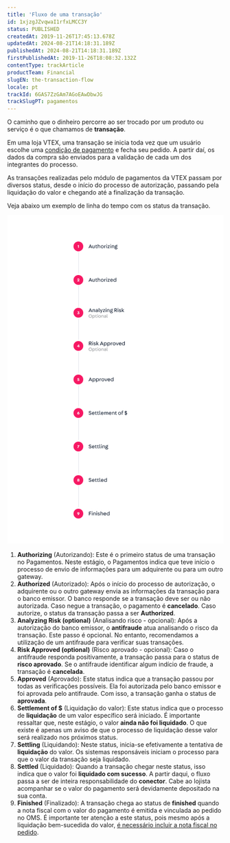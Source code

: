 ```yaml
---
title: 'Fluxo de uma transação'
id: 1xjzgJZvqwaI1rfxLMCC3Y
status: PUBLISHED
createdAt: 2019-11-26T17:45:13.678Z
updatedAt: 2024-08-21T14:18:31.189Z
publishedAt: 2024-08-21T14:18:31.189Z
firstPublishedAt: 2019-11-26T18:08:32.132Z
contentType: trackArticle
productTeam: Financial
slugEN: the-transaction-flow
locale: pt
trackId: 6GAS7ZzGAm7AGoEAwDbwJG
trackSlugPT: pagamentos
---
```


O caminho que o dinheiro percorre ao ser trocado por um produto ou serviço é o que chamamos de __transação__.

Em uma loja VTEX, uma transação se inicia toda vez que um usuário escolhe uma [condição de pagamento](/pt/tutorial/diferenca-entre-meios-de-pagamento-e-condicoes-de-pagamento--3azJenhGFyUy2gsocms42Q) e fecha seu pedido. A partir daí, os dados da compra são enviados para a validação de cada um dos integrantes do processo.

As transações realizadas pelo módulo de pagamentos da VTEX passam por diversos status, desde o início do processo de autorização, passando pela liquidação do valor e chegando até a finalização da transação.

Veja abaixo um exemplo de linha do tempo com os status da transação.

![Transaction Flow](https://raw.githubusercontent.com/vtexdocs/help-center-content/refs/heads/main/docs/pt/tracks/payments/fluxo-de-uma-transacao_1.jpg)

1. __Authorizing__ (Autorizando): Este é o primeiro status de uma transação no Pagamentos. Neste estágio, o Pagamentos indica que teve início o processo de envio de informações para um adquirente ou para um outro gateway.
2. __Authorized__ (Autorizado): Após o início do processo de autorização, o adquirente ou o outro gateway envia as informações da transação para o banco emissor. O banco responde se a transação deve ser ou não autorizada. Caso negue a transação, o pagamento é __cancelado__. Caso autorize, o status da transação passa a ser __Authorized__.
3. __Analyzing Risk (optional)__ (Analisando risco - opcional): Após a autorização do banco emissor, o __antifraude__ atua analisando o risco da transação. Este passo é opcional. No entanto, recomendamos a utilização de um antifraude para verificar suas transações.
4. __Risk Approved (optional)__ (Risco aprovado - opcional): Caso o antifraude responda positivamente, a transação passa para o status de __risco aprovado__. Se o antifraude identificar algum indício de fraude, a transação é __cancelada__.
5. __Approved__ (Aprovado): Este status indica que a transação passou por todas as verificações possíveis. Ela foi autorizada pelo banco emissor e foi aprovada pelo antifraude. Com isso, a transação ganha o status de __aprovada__.
6. __Settlement of $__ (Liquidação do valor): Este status indica que o processo de __liquidação__ de um valor específico será iniciado. É importante ressaltar que, neste estágio, o valor __ainda não foi liquidado__. O que existe é apenas um aviso de que o processo de liquidação desse valor será realizado nos próximos status.
7. __Settling__ (Liquidando): Neste status, inicia-se efetivamente a tentativa de __liquidação__ do valor. Os sistemas responsáveis iniciam o processo para que o valor da transação seja liquidado.
8. __Settled__ (Liquidado): Quando a transação chegar neste status, isso indica que o valor foi __liquidado com sucesso__. A partir daqui, o fluxo passa a ser de inteira responsabilidade do __conector__. Cabe ao lojista acompanhar se o valor do pagamento será devidamente depositado na sua conta.
9. __Finished__ (Finalizado): A transação chega ao status de __finished__ quando a nota fiscal com o valor do pagamento é emitida e vinculada ao pedido no OMS. É importante ter atenção a este status, pois mesmo após a liquidação bem-sucedida do valor, [é necessário incluir a nota fiscal no pedido](/pt/faq/por-que-uma-transacao-foi-capturada-com-sucesso-mas-nao-foi-finalizada-no-pci?locale=pt).
